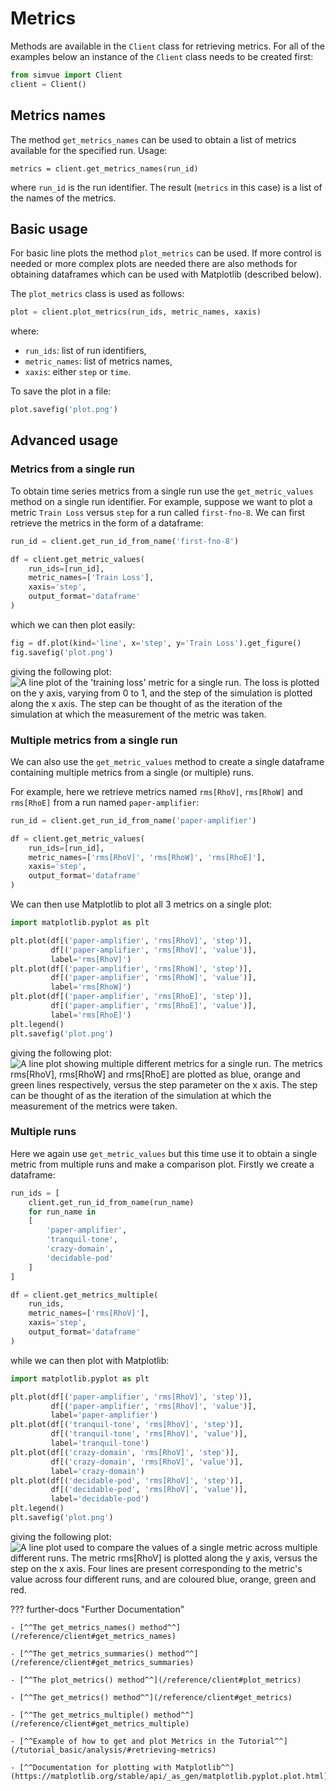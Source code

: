 # Metrics

Methods are available in the `Client` class for retrieving metrics. For all of the examples below an instance of the `Client`
class needs to be created first:
```python
from simvue import Client
client = Client()
```

## Metrics names
The method `get_metrics_names` can be used to obtain a list of metrics available for the specified run. Usage:
```
metrics = client.get_metrics_names(run_id)
```
where `run_id` is the run identifier. The result (`metrics` in this case) is a list of the names of the metrics.

## Basic usage

For basic line plots the method `plot_metrics` can be used. If more control is needed or more complex plots are needed
there are also methods for obtaining dataframes which can be used with Matplotlib (described below).

The `plot_metrics` class is used as follows:
```python
plot = client.plot_metrics(run_ids, metric_names, xaxis)
```
where:

* `run_ids`: list of run identifiers,
* `metric_names`: list of metrics names,
* `xaxis`: either `step` or `time`.

To save the plot in a file:
```python
plot.savefig('plot.png')
```

## Advanced usage

### Metrics from a single run

To obtain time series metrics from a single run use the `get_metric_values` method on a single run identifier. For example, suppose we want to plot
a metric `Train Loss` versus `step` for a run called `first-fno-8`. We can first retrieve the metrics in the form
of a dataframe:
```python
run_id = client.get_run_id_from_name('first-fno-8')

df = client.get_metric_values(
    run_ids=[run_id],
    metric_names=['Train Loss'],
    xaxis='step',
    output_format='dataframe'
)
```
which we can then plot easily:
```python
fig = df.plot(kind='line', x='step', y='Train Loss').get_figure()
fig.savefig('plot.png')
```
giving the following plot:
![A line plot of the 'training loss' metric for a single run. The loss is plotted on the y axis, varying from 0 to 1, and the step of the simulation is plotted along the x axis. The step can be thought of as the iteration of the simulation at which the measurement of the metric was taken.](images/metrics-single-run-plot.png)


### Multiple metrics from a single run

We can also use the `get_metric_values` method to create a single dataframe containing multiple metrics from a single
(or multiple) runs.

For example, here we retrieve metrics named `rms[RhoV]`, `rms[RhoW]` and `rms[RhoE]` from a run named `paper-amplifier`:
```python
run_id = client.get_run_id_from_name('paper-amplifier')

df = client.get_metric_values(
    run_ids=[run_id],
    metric_names=['rms[RhoV]', 'rms[RhoW]', 'rms[RhoE]'],
    xaxis='step',
    output_format='dataframe'
)
```
We can then use Matplotlib to plot all 3 metrics on a single plot:
```python
import matplotlib.pyplot as plt

plt.plot(df[('paper-amplifier', 'rms[RhoV]', 'step')],
         df[('paper-amplifier', 'rms[RhoV]', 'value')],
         label='rms[RhoV]')
plt.plot(df[('paper-amplifier', 'rms[RhoW]', 'step')],
         df[('paper-amplifier', 'rms[RhoW]', 'value')],
         label='rms[RhoW]')
plt.plot(df[('paper-amplifier', 'rms[RhoE]', 'step')],
         df[('paper-amplifier', 'rms[RhoE]', 'value')],
         label='rms[RhoE]')
plt.legend()
plt.savefig('plot.png')
```
giving the following plot:
![A line plot showing multiple different metrics for a single run. The metrics rms[RhoV], rms[RhoW] and rms[RhoE] are plotted as blue, orange and green lines respectively, versus the step parameter on the x axis. The step can be thought of as the iteration of the simulation at which the measurement of the metrics were taken.](images/metrics-multiple-plot.png)

### Multiple runs

Here we again use `get_metric_values` but this time use it to obtain a single metric from multiple runs and make a comparison plot. Firstly
we create a dataframe:
```python
run_ids = [
    client.get_run_id_from_name(run_name)
    for run_name in
    [
        'paper-amplifier',
        'tranquil-tone',
        'crazy-domain',
        'decidable-pod'
    ]
]

df = client.get_metrics_multiple(
    run_ids,
    metric_names=['rms[RhoV]'],
    xaxis='step',
    output_format='dataframe'
)
```
while we can then plot with Matplotlib:
```python
import matplotlib.pyplot as plt

plt.plot(df[('paper-amplifier', 'rms[RhoV]', 'step')],
         df[('paper-amplifier', 'rms[RhoV]', 'value')],
         label='paper-amplifier')
plt.plot(df[('tranquil-tone', 'rms[RhoV]', 'step')],
         df[('tranquil-tone', 'rms[RhoV]', 'value')],
         label='tranquil-tone')
plt.plot(df[('crazy-domain', 'rms[RhoV]', 'step')],
         df[('crazy-domain', 'rms[RhoV]', 'value')],
         label='crazy-domain')
plt.plot(df[('decidable-pod', 'rms[RhoV]', 'step')],
         df[('decidable-pod', 'rms[RhoV]', 'value')],
         label='decidable-pod')
plt.legend()
plt.savefig('plot.png')
```
giving the following plot:
![A line plot used to compare the values of a single metric across multiple different runs. The metric rms[RhoV] is plotted along the y axis, versus the step on the x axis. Four lines are present corresponding to the metric's value across four different runs, and are coloured blue, orange, green and red.](images/metrics-multiple-runs-plot.png)

??? further-docs "Further Documentation"

    - [^^The get_metrics_names() method^^](/reference/client#get_metrics_names)

    - [^^The get_metrics_summaries() method^^](/reference/client#get_metrics_summaries)
    
    - [^^The plot_metrics() method^^](/reference/client#plot_metrics)

    - [^^The get_metrics() method^^](/reference/client#get_metrics)

    - [^^The get_metrics_multiple() method^^](/reference/client#get_metrics_multiple)

    - [^^Example of how to get and plot Metrics in the Tutorial^^](/tutorial_basic/analysis/#retrieving-metrics)

    - [^^Documentation for plotting with Matplotlib^^](https://matplotlib.org/stable/api/_as_gen/matplotlib.pyplot.plot.html)
